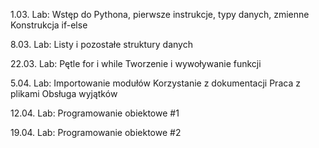 1.03. Lab:
Wstęp do Pythona, pierwsze instrukcje, typy danych, zmienne
Konstrukcja if-else

8.03. Lab:
Listy i pozostałe struktury danych

22.03. Lab:
Pętle for i while
Tworzenie i wywoływanie funkcji

5.04. Lab:
Importowanie modułów
Korzystanie z dokumentacji
Praca z plikami
Obsługa wyjątków

12.04. Lab:
Programowanie obiektowe #1

19.04. Lab:
Programowanie obiektowe #2

